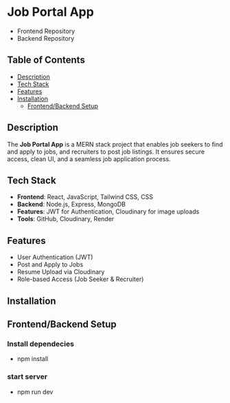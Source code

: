 # Job Portal App
- Frontend Repository
- Backend Repository

## Table of Contents
- [Description](#description)
- [Tech Stack](#tech-stack)
- [Features](#features)
- [Installation](#installation)
  - [Frontend/Backend Setup](#frontend-setup)

## Description
The **Job Portal App** is a MERN stack project that enables job seekers to find and apply to jobs, and recruiters to post job listings. It ensures secure access, clean UI, and a seamless job application process.

## Tech Stack
- **Frontend**: React, JavaScript, Tailwind CSS, CSS  
- **Backend**: Node.js, Express, MongoDB  
- **Features**: JWT for Authentication, Cloudinary for image uploads  
- **Tools**: GitHub, Cloudinary, Render

## Features
- User Authentication (JWT)  
- Post and Apply to Jobs  
- Resume Upload via Cloudinary  
- Role-based Access (Job Seeker & Recruiter)  

## Installation
## Frontend/Backend Setup
### Install dependecies
- npm install
### start server
- npm run dev
